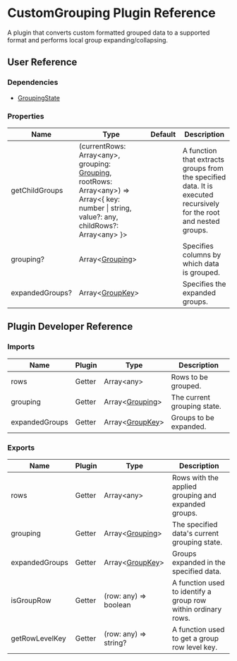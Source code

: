# CustomGrouping Plugin Reference

A plugin that converts custom formatted grouped data to a supported format and performs local group expanding/collapsing.

## User Reference

### Dependencies

- [GroupingState](grouping-state.md)

### Properties

Name | Type | Default | Description
-----|------|---------|------------
getChildGroups | (currentRows: Array&lt;any&gt;, grouping: [Grouping](grouping-state.md#grouping), rootRows: Array&lt;any&gt;) => Array&lt;{ key: number &#124; string, value?: any, childRows?: Array&lt;any&gt; }&gt; | | A function that extracts groups from the specified data. It is executed recursively for the root and nested groups.
grouping? | Array&lt;[Grouping](grouping-state.md#grouping)&gt; | | Specifies columns by which data is grouped.
expandedGroups? | Array&lt;[GroupKey](grouping-state.md#group-key)&gt; | | Specifies the expanded groups.

## Plugin Developer Reference

### Imports

Name | Plugin | Type | Description
-----|--------|------|------------
rows | Getter | Array&lt;any&gt; | Rows to be grouped.
grouping | Getter | Array&lt;[Grouping](grouping-state.md#grouping)&gt; | The current grouping state.
expandedGroups | Getter | Array&lt;[GroupKey](grouping-state.md#group-key)&gt; | Groups to be expanded.

### Exports

Name | Plugin | Type | Description
-----|--------|------|------------
rows | Getter | Array&lt;any&gt; | Rows with the applied grouping and expanded groups.
grouping | Getter | Array&lt;[Grouping](grouping-state.md#grouping)&gt; | The specified data's current grouping state.
expandedGroups | Getter | Array&lt;[GroupKey](grouping-state.md#group-key)&gt; | Groups expanded in the specified data.
isGroupRow | Getter | (row: any) => boolean | A function used to identify a group row within ordinary rows.
getRowLevelKey | Getter | (row: any) => string? | A function used to get a group row level key.
